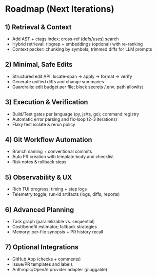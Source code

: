# Roadmap (Next Iterations)

## 1) Retrieval & Context
- Add AST + ctags index; cross-ref (defs/uses) search
- Hybrid retrieval: ripgrep + embeddings (optional) with re-ranking
- Context packer: chunking by symbols; trimmed diffs for LLM prompts

## 2) Minimal, Safe Edits
- Structured edit API: locate-span -> apply -> format -> verify
- Generate unified diffs and change summaries
- Guardrails: edit budget per file; block secrets /.env; path allowlist

## 3) Execution & Verification
- Build/Test gates per language (py, js/ts, go); command registry
- Automatic error parsing and fix-loop (2–3 iterations)
- Flaky test isolate & rerun policy

## 4) Git Workflow Automation
- Branch naming + conventional commits
- Auto PR creation with template body and checklist
- Risk notes & rollback steps

## 5) Observability & UX
- Rich TUI progress; timing + step logs
- Telemetry toggle; run-id artifacts (logs, diffs, reports)

## 6) Advanced Planning
- Task graph (parallelizable vs. sequential)
- Cost/benefit estimator; fallback strategies
- Memory: per-file synopsis + PR history recall

## 7) Optional Integrations
- GitHub App (checks + comments)
- Issue/PR templates and labels
- Anthropic/OpenAI provider adapter (pluggable)
